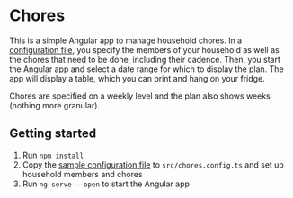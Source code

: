 # Chores

This is a simple Angular app to manage household chores. In a [configuration file](src/chores.config.ts), you specify the members of your household as well
as the chores that need to be done, including their cadence. Then, you start the Angular app and select a date range for which to display the plan. The app will
display a table, which you can print and hang on your fridge.

Chores are specified on a weekly level and the plan also shows weeks (nothing more granular).


## Getting started

1. Run `npm install`
2. Copy the [sample configuration file](src/example-chores.config.ts) to `src/chores.config.ts` and set up household members and chores
3. Run `ng serve --open` to start the Angular app
